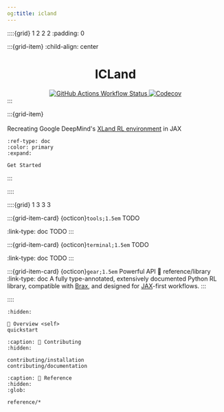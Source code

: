 ```yaml
---
og:title: icland
---
```


::::{grid} 1 2 2 2
:padding: 0

:::{grid-item}
:child-align: center
<div align="center">
    <h1>ICLand</h1>
    <a href="https://github.com/lysj-cpu/icland/actions/workflows/tests.yml">
        <img alt="GitHub Actions Workflow Status" src="https://img.shields.io/github/actions/workflow/status/lysj-cpu/icland/tests.yml?style=flat-square">
    </a>
    <a href="https://app.codecov.io/github/lysj-cpu/icland">
        <img alt="Codecov" src="https://img.shields.io/codecov/c/github/lysj-cpu/icland?style=flat-square">
    </a>
</div>
:::

:::{grid-item}
\
\
Recreating Google DeepMind's [XLand RL environment](https://deepmind.google/discover/blog/generally-capable-agents-emerge-from-open-ended-play/) in JAX

```{button-ref} quickstart
:ref-type: doc
:color: primary
:expand:

Get Started
```
:::

::::

::::{grid} 1 3 3 3

:::{grid-item-card} {octicon}`tools;1.5em` TODO
<!-- :link: filters/index -->
:link-type: doc
TODO
:::

:::{grid-item-card} {octicon}`terminal;1.5em` TODO
<!-- :link: reference/command-line -->
:link-type: doc
TODO
:::

:::{grid-item-card} {octicon}`gear;1.5em` Powerful API
:link: reference/library
:link-type: doc
A fully type-annotated, extensively documented Python RL library, compatible with [Brax](https://github.com/google/brax), and designed for [JAX](http://jax.readthedocs.io/)-first workflows.
:::

::::


```{toctree}
:hidden:

🔎 Overview <self>
quickstart
```
```{toctree}
:caption: 🔨 Contributing
:hidden:

contributing/installation
contributing/documentation
```
```{toctree}
:caption: 📖 Reference
:hidden:
:glob:

reference/*
```
